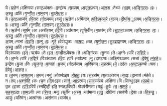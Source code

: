 

  
ये।य॒ज्ञेन॑।दक्षि॑णया।सम्ऽअ॑क्ताः।इन्द्र॑स्य।स॒ख्यम्।अ॒मृत॒ऽत्वम्।आ॒न॒श।तेभ्यः॑।भ॒द्रम्।अ॒ङ्गि॒र॒सः॒।वः॒।अ॒स्तु॒।प्रति॑।गृ॒भ्णी॒त॒।मा॒न॒वम्।सु॒ऽमे॒ध॒सः॒॥  
ये।उ॒त्ऽआज॑न्।पि॒तरः॑।गो॒ऽमय॑म्।वसु॑।ऋ॒तेन॑।अभि॑न्दन्।प॒रि॒ऽव॒त्स॒रे।व॒लम्।दी॒र्घा॒य॒ुऽत्वम्।अ॒ङ्गि॒र॒सः॒।वः॒।अ॒स्तु॒।प्रति॑।गृ॒भ्णी॒त॒।मा॒न॒वम्।सु॒ऽमे॒ध॒सः॒॥  
ये।ऋ॒तेन॑।सूर्य॑म्।आ।अरो॑हयन्।दि॒वि।अप्र॑थयन्।पृ॒थि॒वीम्।मा॒तर॑म्।वि।सु॒प्र॒जाः॒ऽत्वम्।अ॒ङ्गि॒र॒सः॒।वः॒।अ॒स्तु॒।प्रति॑।गृ॒भ्णी॒त॒।मा॒न॒वम्।सु॒ऽमे॒ध॒सः॒॥  
अ॒यम्।नाभा॑।व॒द॒ति॒।व॒ल्गु।वः॒।गृ॒हे।देव॑ऽपुत्राः।ऋ॒ष॒यः॒।तत्।शृ॒णो॒त॒न॒।सु॒ऽब्र॒ह्म॒ण्यम्।अ॒ङ्गि॒र॒सः॒।वः॒।अ॒स्तु॒।प्रति॑।गृ॒भ्णी॒त॒।मा॒न॒वम्।सु॒ऽमे॒ध॒सः॒॥  
विऽरू॑पासः।इत्।ऋष॑यः।ते।इत्।ग॒म्भी॒रऽवे॑पसः।ते।अङ्गि॑रसः।सू॒नवः॑।ते।अ॒ग्नेः।परि॑।ज॒ज्ञि॒रे॒॥  
ये।अ॒ग्नेः।परि॑।ज॒ज्ञि॒रे।विऽरू॑पासः।दि॒वः।परि॑।नव॑ऽग्वः।नु।दश॑ऽग्वः।अङ्गि॑रःऽतमः।सचा॑।दे॒वेषु॑।मं॒ह॒ते॒॥  
इन्द्रे॑ण।यु॒जा।निः।सृ॒ज॒न्त॒।वा॒घतः॑।व्र॒जम्।गोऽम॑न्तम्।अ॒श्विन॑म्।स॒हस्र॑म्।मे॒।दद॑तः।अ॒ष्ट॒ऽक॒र्ण्यः॑।श्रवः॑।दे॒वेषु॑।अ॒क्र॒त॒॥  
प्र।नू॒नम्।जा॒य॒ता॒म्।अ॒यम्।मनुः॑।तोक्म॑ऽइव।रो॒ह॒तु॒।यः।स॒हस्र॑म्।श॒तऽअ॑श्वम्।स॒द्यः।दा॒नाय॑।मंह॑ते॥  
न।तम्।अ॒श्नो॒ति॒।कः।च॒न।दि॒वःऽइ॑व।सानु॑।आ॒ऽरभ॑म्।सा॒व॒र्ण्यस्य॑।दक्षि॑णा।वि।सिन्धुः॑ऽइव।प॒प्र॒थे॒॥  
उ॒त।दा॒सा।प॒रि॒ऽविषे॑।स्मद्दि॑ष्टी॒ इति॒ स्मत्ऽदि॑ष्टी।गोऽप॑रीणसा।यदुः॑।तु॒र्वः।च॒।मा॒म॒हे॒॥  
स॒ह॒स्र॒ऽदाः।ग्रा॒म॒ऽनीः।मा।रि॒ष॒त्।मनुः॑।सूर्ये॑ण।अ॒स्य॒।यत॑माना।ए॒तु॒।दक्षि॑णा।साव॑र्णेः।दे॒वाः।प्र।ति॒र॒न्तु॒।आयुः॑।यस्मि॑न्।अस्रा॑न्ताः।अस॑नाम।वाज॑म्॥  
